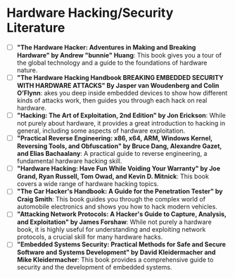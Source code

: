 # Hardware Hacking/Security Literature

- [ ] **"The Hardware Hacker: Adventures in Making and Breaking Hardware" by Andrew "bunnie" Huang**: This book gives you a tour of the global technology and a guide to the foundations of hardware nature.
- [ ] **"The Hardware Hacking Handbook BREAKING EMBEDDED SECURITY WITH HARDWARE ATTACKS" By Jasper van Woudenberg and Colin O’Flynn**: akes you deep inside embedded devices to show how different kinds of attacks work, then guides you through each hack on real hardware. 
- [ ] **"Hacking: The Art of Exploitation, 2nd Edition" by Jon Erickson**: While not purely about hardware, it provides a great introduction to hacking in general, including some aspects of hardware exploitation.
- [ ] **"Practical Reverse Engineering: x86, x64, ARM, Windows Kernel, Reversing Tools, and Obfuscation" by Bruce Dang, Alexandre Gazet, and Elias Bachaalany**: A practical guide to reverse engineering, a fundamental hardware hacking skill.
- [ ] **"Hardware Hacking: Have Fun While Voiding Your Warranty" by Joe Grand, Ryan Russell, Tom Owad, and Kevin D. Mitnick**: This book covers a wide range of hardware hacking topics.
- [ ] **"The Car Hacker's Handbook: A Guide for the Penetration Tester" by Craig Smith**: This book guides you through the complex world of automobile electronics and shows you how to hack modern vehicles.
- [ ] **"Attacking Network Protocols: A Hacker's Guide to Capture, Analysis, and Exploitation" by James Forshaw**: While not purely a hardware book, it is highly useful for understanding and exploiting network protocols, a crucial skill for many hardware hacks.
- [ ] **"Embedded Systems Security: Practical Methods for Safe and Secure Software and Systems Development" by David Kleidermacher and Mike Kleidermacher**: This book provides a comprehensive guide to security and the development of embedded systems.
